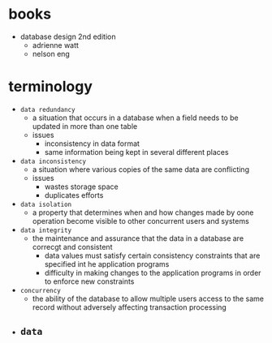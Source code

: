 # books
   - database design 2nd edition
      - adrienne watt
      - nelson eng


# terminology
   - `data redundancy`
      -  a situation that occurs in a database when a field needs to be updated in more than one table
      - issues
         - inconsistency in data format
         - same information being kept in several different places
   - `data inconsistency`
      - a situation where various copies of the same data are conflicting
      - issues
         - wastes storage space
         - duplicates efforts
   - `data isolation`
      - a property that determines when and how changes made by oone operation become visible to other concurrent users and systems
   - `data integrity`
      - the maintenance and assurance that the data in a database are correcgt and consistent
         - data values must satisfy certain consistency constraints that are specified int he application programs
         - difficulty in making changes to the application programs in order to enforce new constraints
   - `concurrency`
      - the ability of the database to allow multiple users access to the same record without adversely affecting transaction processing
   - `data`
      - 